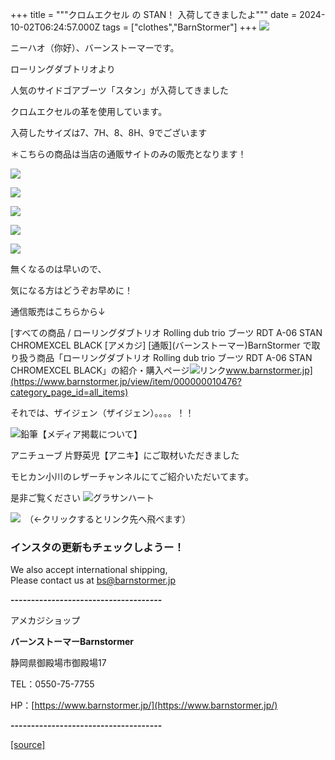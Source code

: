 +++
title = """クロムエクセル の STAN！ 入荷してきましたよ"""
date = 2024-10-02T06:24:57.000Z
tags = ["clothes","BarnStormer"]
+++
[![](https://stat.ameba.jp/user_images/20231023/16/barnstormer-go/b2/03/p/o0420015015354743273.png)](https://ameblo.jp/barnstormer-go/entry-12825670498.html)

ニーハオ（你好）、バーンストーマーです。

ローリングダブトリオより

人気のサイドゴアブーツ「スタン」が入荷してきました

クロムエクセルの革を使用しています。

入荷したサイズは7、7H、8、8H、9でございます

＊こちらの商品は当店の通販サイトのみの販売となります！

[![](https://stat.ameba.jp/user_images/20241002/15/barnstormer-go/c3/c3/j/o0466070015493222369.jpg)](https://stat.ameba.jp/user_images/20241002/15/barnstormer-go/c3/c3/j/o0466070015493222369.jpg)

[![](https://stat.ameba.jp/user_images/20241002/15/barnstormer-go/7a/f8/j/o0466070015493222372.jpg)](https://stat.ameba.jp/user_images/20241002/15/barnstormer-go/7a/f8/j/o0466070015493222372.jpg)

[![](https://stat.ameba.jp/user_images/20241002/15/barnstormer-go/f5/d1/j/o0466070015493222380.jpg)](https://stat.ameba.jp/user_images/20241002/15/barnstormer-go/f5/d1/j/o0466070015493222380.jpg)

[![](https://stat.ameba.jp/user_images/20241002/15/barnstormer-go/e2/23/j/o0466070015493222371.jpg)](https://stat.ameba.jp/user_images/20241002/15/barnstormer-go/e2/23/j/o0466070015493222371.jpg)

[![](https://stat.ameba.jp/user_images/20241002/15/barnstormer-go/cd/cc/j/o0466070015493222377.jpg)](https://stat.ameba.jp/user_images/20241002/15/barnstormer-go/cd/cc/j/o0466070015493222377.jpg)

無くなるのは早いので、

気になる方はどうぞお早めに！

通信販売はこちらから↓

[すべての商品 / ローリングダブトリオ Rolling dub trio ブーツ RDT A-06 STAN CHROMEXCEL BLACK \[アメカジ\] \[通販\](バーンストーマー)BarnStormer で取り扱う商品「ローリングダブトリオ Rolling dub trio ブーツ RDT A-06 STAN CHROMEXCEL BLACK」の紹介・購入ページ![リンク](https://c.stat100.ameba.jp/ameblo/symbols/v3.20.0/svg/gray/editor_link.svg)www.barnstormer.jp](https://www.barnstormer.jp/view/item/000000010476?category_page_id=all_items)

それでは、ザイジェン（ザイジェン）。。。。！！

![鉛筆](https://stat100.ameba.jp/blog/ucs/img/char/char3/519.png)【メディア掲載について】

アニチューブ 片野英児【アニキ】にご取材いただきました

モヒカン小川のレザーチャンネルにてご紹介いただいてます。

是非ご覧ください ![グラサンハート](https://stat100.ameba.jp/blog/ucs/img/char/char3/148.png)

[![](https://stat.ameba.jp/user_images/20230412/16/barnstormer-go/6a/23/p/o0108010815269242493.png)](https://www.instagram.com/barnstormer_daily/)　（←クリックするとリンク先へ飛べます）

### インスタの更新もチェックしようー！

We also accept international shipping,  
Please contact us at bs@barnstormer.jp

**\-------------------------------------**

アメカジショップ

**バーンストーマーBarnstormer**

静岡県御殿場市御殿場17

TEL：0550-75-7755

HP：[https://www.barnstormer.jp/](https://www.barnstormer.jp/)

**\-------------------------------------**

[[source]](https://ameblo.jp/barnstormer-go/entry-12869745015.html)
